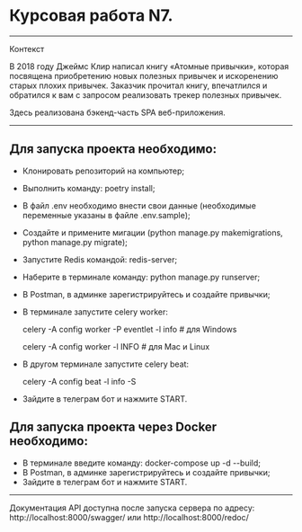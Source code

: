 # Курсовая работа N7.

--------------------------------------------------------------
Контекст

В 2018 году Джеймс Клир написал книгу «Атомные привычки», которая посвящена приобретению новых полезных привычек и искоренению старых плохих привычек. Заказчик прочитал книгу, впечатлился и обратился к вам с запросом реализовать трекер полезных привычек.

Здесь реализована бэкенд-часть SPA веб-приложения.

--------------------------------------------------------------
## Для запуска проекта необходимо:
- Клонировать репозиторий на компьютер;
- Выполнить команду: poetry install;
- В файл .env необходимо внести свои данные (необходимые переменные указаны в файле .env.sample);
- Создайте и примените мигации (python manage.py makemigrations, python manage.py migrate);
- Запустите Redis командой: redis-server;
- Наберите в терминале команду: python manage.py runserver;
- В Postman, в админке зарегистрируйтесь и создайте привычки;
- В терминале запустите celery worker:

   celery -A config worker -P eventlet -l info  # для Windows

   celery -A config worker -l INFO              # для Mac и Linux
- В другом терминале запустите celery beat:

  celery -A config beat -l info -S
- Зайдите в телеграм бот и нажмите START.

## Для запуска проекта через Docker необходимо:
- В терминале введите команду: docker-compose up -d --build;
- В Postman, в админке зарегистрируйтесь и создайте привычки;
- Зайдите в телеграм бот и нажмите START.
--------------------------------------------------------------
Документация API доступна после запуска сервера по адресу: http://localhost:8000/swagger/ или http://localhost:8000/redoc/
